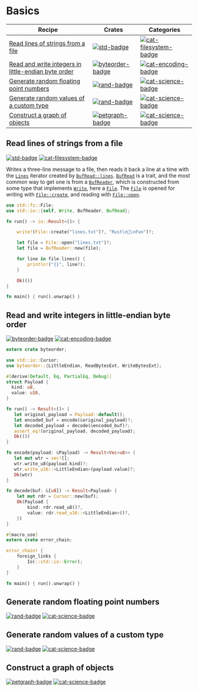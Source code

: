 # Basics

| Recipe | Crates | Categories |
|--------|--------|------------|
| [Read lines of strings from a file][ex-std-read-lines] | [![std-badge]][std] | [![cat-filesystem-badge]][cat-filesystem] |
| [Read and write integers in little-endian byte order][ex-byteorder-le] | [![byteorder-badge]][byteorder] | [![cat-encoding-badge]][cat-encoding] |
| [Generate random floating point numbers][ex-rand-float] | [![rand-badge]][rand] | [![cat-science-badge]][cat-science] |
| [Generate random values of a custom type][ex-rand-custom] | [![rand-badge]][rand] | [![cat-science-badge]][cat-science] |
| [Construct a graph of objects][ex-petgraph-basic] | [![petgraph-badge]][petgraph] | [![cat-science-badge]][cat-science] |


[ex-std-read-lines]: #ex-std-read-lines
<a name="ex-std-read-lines"></a>
## Read lines of strings from a file

[![std-badge]][std] [![cat-filesystem-badge]][cat-filesystem]

Writes a three-line message to a file, then reads it back a line at a
time with the [`Lines`] iterator created by
[`BufRead::lines`]. [`BufRead`] is a trait, and the most common way to
get one is from a [`BufReader`], which is constructed from some type
that implements [`Write`], here a [`File`]. The [`File`] is opened
for writing with [`File::create`], and reading with [`File::open`].

```rust
use std::fs::File;
use std::io::{self, Write, BufReader, BufRead};

fn run() -> io::Result<()> {

    write!(File::create("lines.txt")?, "Rust\n💖\nFun")?;

    let file = File::open("lines.txt")?;
    let file = BufReader::new(file);

    for line in file.lines() {
        println!("{}", line?);
    }

    Ok(())
}

fn main() { run().unwrap() }
```

[ex-byteorder-le]: #ex-byteorder-le
<a name="ex-byteorder-le"></a>
## Read and write integers in little-endian byte order

[![byteorder-badge]][byteorder] [![cat-encoding-badge]][cat-encoding]

```rust
extern crate byteorder;

use std::io::Cursor;
use byteorder::{LittleEndian, ReadBytesExt, WriteBytesExt};

#[derive(Default, Eq, PartialEq, Debug)]
struct Payload {
  kind: u8,
  value: u16,
}

fn run() -> Result<()> {
   let original_payload = Payload::default();
   let encoded_buf = encode(&original_payload)?;
   let decoded_payload = decode(&encoded_buf)?;
   assert_eq!(original_payload, decoded_payload);
   Ok(())
}

fn encode(payload: &Payload) -> Result<Vec<u8>> {
   let mut wtr = vec![];
   wtr.write_u8(payload.kind)?;
   wtr.write_u16::<LittleEndian>(payload.value)?;
   Ok(wtr)
}

fn decode(buf: &[u8]) -> Result<Payload> {
    let mut rdr = Cursor::new(buf);
    Ok(Payload {
        kind: rdr.read_u8()?,
        value: rdr.read_u16::<LittleEndian>()?,
    })
}

#[macro_use]
extern crate error_chain;

error_chain! {
    foreign_links {
        Io(::std::io::Error);
    }
}

fn main() { run().unwrap() }
```

[ex-rand-float]: #ex-rand-float
<a name="ex-rand-float"></a>
## Generate random floating point numbers

[![rand-badge]][rand] [![cat-science-badge]][cat-science]

[ex-rand-custom]: #ex-rand-custom
<a name="ex-rand-custom"></a>
## Generate random values of a custom type

[![rand-badge]][rand] [![cat-science-badge]][cat-science]

[ex-petgraph-basic]: #ex-petgraph-basic
<a name="ex-petgraph-basic"></a>
## Construct a graph of objects

[![petgraph-badge]][petgraph] [![cat-science-badge]][cat-science]

<!-- Categories -->

[cat-filesystem-badge]: https://img.shields.io/badge/-filesystem-orange.svg
[cat-filesystem]: https://crates.io/categories/filesystem
[cat-science-badge]: https://img.shields.io/badge/-rand-orange.svg
[cat-science]: https://crates.io/categories/science
[cat-encoding-badge]: https://img.shields.io/badge/-encoding-orange.svg
[cat-encoding]: https://crates.io/categories/encoding

<!-- Crates -->

[byteorder-badge]: https://img.shields.io/crates/v/byteorder.svg?label=byteorder
[byteorder]: https://docs.rs/byteorder/
[petgraph-badge]: https://img.shields.io/crates/v/petgraph.svg?label=petgraph
[petgraph]: https://docs.rs/petgraph/
[rand-badge]: https://img.shields.io/crates/v/rand.svg?label=rand
[rand]: https://docs.rs/rand/
[std-badge]: https://img.shields.io/badge/std-1.17.0-blue.svg
[std]: https://doc.rust-lang.org/std

<!-- API links -->

[`BufRead::lines`]: https://doc.rust-lang.org/std/io/trait.BufRead.html#method.lines
[`BufRead`]: https://doc.rust-lang.org/std/io/trait.BufRead.html
[`BufReader`]: https://doc.rust-lang.org/std/io/struct.BufReader.html
[`File`]: https://doc.rust-lang.org/std/fs/struct.File.html
[`File::create`]: https://doc.rust-lang.org/std/fs/struct.File.html#method.create
[`File::open`]: https://doc.rust-lang.org/std/fs/struct.File.html#method.open
[`Lines`]: https://doc.rust-lang.org/std/io/struct.Lines.html
[`Write`]: https://doc.rust-lang.org/std/io/trait.Write.html
